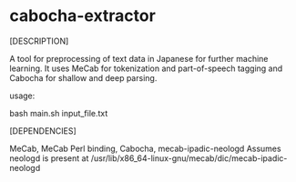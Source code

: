 # cabocha-extractor

[DESCRIPTION]

A tool for preprocessing of text data in Japanese for further machine learning. It uses MeCab for tokenization and part-of-speech tagging and Cabocha for shallow and deep parsing.

usage:

bash main.sh input_file.txt

[DEPENDENCIES]

MeCab, MeCab Perl binding, Cabocha, mecab-ipadic-neologd
Assumes neologd is present at /usr/lib/x86_64-linux-gnu/mecab/dic/mecab-ipadic-neologd

